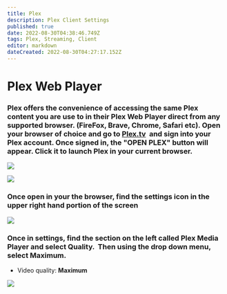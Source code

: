 ```yaml
---
title: Plex
description: Plex Client Settings
published: true
date: 2022-08-30T04:38:46.749Z
tags: Plex, Streaming, Client
editor: markdown
dateCreated: 2022-08-30T04:27:17.152Z
---
```


# Plex Web Player

### Plex offers the convenience of accessing the same Plex content you are use to in their Plex Web Player direct from any supported browser. (FireFox, Brave, Chrome, Safari etc). Open your browser of choice and go to [Plex.tv](https://www.plex.tv/)  and sign into your Plex account. Once signed in, the "OPEN PLEX" button will appear. Click it to launch Plex in your current browser.

![](https://mediaclients.wiki/client%20screen%20shots/plexweb/websignin.png)

![](https://mediaclients.wiki/client%20screen%20shots/plexweb/openplexweb.png)

### Once open in your the browser, find the settings icon in the upper right hand portion of the screen

![](https://mediaclients.wiki/client%20screen%20shots/plexweb/websettings.png)

### Once in settings, find the section on the left called Plex Media Player and select Quality.  Then using the drop down menu, select Maximum.

-   Video quality: **Maximum**

![](https://mediaclients.wiki/client%20screen%20shots/plexweb/webquality.png)